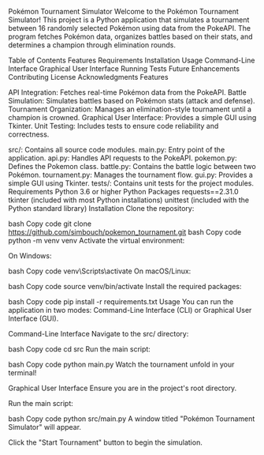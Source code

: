 Pokémon Tournament Simulator
Welcome to the Pokémon Tournament Simulator! This project is a Python application that simulates a tournament between 16 randomly selected Pokémon using data from the PokeAPI. The program fetches Pokémon data, organizes battles based on their stats, and determines a champion through elimination rounds.

Table of Contents
Features
Requirements
Installation
Usage
Command-Line Interface
Graphical User Interface
Running Tests
Future Enhancements
Contributing
License
Acknowledgments
Features

API Integration: Fetches real-time Pokémon data from the PokeAPI.
Battle Simulation: Simulates battles based on Pokémon stats (attack and defense).
Tournament Organization: Manages an elimination-style tournament until a champion is crowned.
Graphical User Interface: Provides a simple GUI using Tkinter.
Unit Testing: Includes tests to ensure code reliability and correctness.

src/: Contains all source code modules.
main.py: Entry point of the application.
api.py: Handles API requests to the PokeAPI.
pokemon.py: Defines the Pokemon class.
battle.py: Contains the battle logic between two Pokémon.
tournament.py: Manages the tournament flow.
gui.py: Provides a simple GUI using Tkinter.
tests/: Contains unit tests for the project modules.
Requirements
Python 3.6 or higher
Python Packages
requests==2.31.0
tkinter (included with most Python installations)
unittest (included with the Python standard library)
Installation
Clone the repository:

bash
Copy code
git clone https://github.com/simbouch/pokemon_tournament.git
bash
Copy code
python -m venv venv
Activate the virtual environment:

On Windows:

bash
Copy code
venv\Scripts\activate
On macOS/Linux:

bash
Copy code
source venv/bin/activate
Install the required packages:

bash
Copy code
pip install -r requirements.txt
Usage
You can run the application in two modes: Command-Line Interface (CLI) or Graphical User Interface (GUI).

Command-Line Interface
Navigate to the src/ directory:

bash
Copy code
cd src
Run the main script:

bash
Copy code
python main.py
Watch the tournament unfold in your terminal!

Graphical User Interface
Ensure you are in the project's root directory.

Run the main script:

bash
Copy code
python src/main.py
A window titled "Pokémon Tournament Simulator" will appear.

Click the "Start Tournament" button to begin the simulation.

